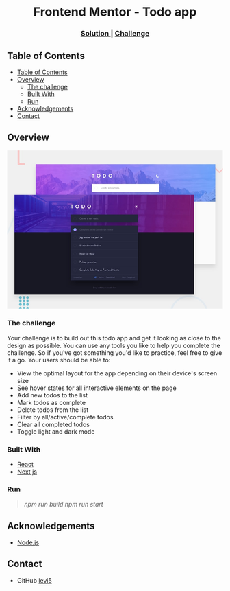 <h1 align="center">Frontend Mentor - Todo app</h1>

<div align="center">
  <h3>
    <a href="https://github.com/levi5/frontend-mentor-Todo-app">
      Solution
    </a>
    <span> | </span>
    <a href="https://www.frontendmentor.io/challenges/todo-app-Su1_KokOW">
      Challenge
    </a>
  </h3>
</div>

<!-- TABLE OF CONTENTS -->

## Table of Contents

- [Table of Contents](#table-of-contents)
- [Overview](#overview)
  - [The challenge](#the-challenge)
  - [Built With](#built-with)
  - [Run](#run)
- [Acknowledgements](#acknowledgements)
- [Contact](#contact)

<!-- OVERVIEW -->

## Overview

<div style="display:flex; flex-direction:row; gap:5px; width:100%; min-width:500px; flex-wrap: wrap; height:auto;">

  <img src="./.github/assets/design/desktop-preview.jpg"/>

</div>

### The challenge

Your challenge is to build out this todo app and get it looking as close to the design as possible. You can use any tools you like to help you complete the challenge. So if you've got something you'd like to practice, feel free to give it a go.
Your users should be able to:

- View the optimal layout for the app depending on their device's screen size
- See hover states for all interactive elements on the page
- Add new todos to the list
- Mark todos as complete
- Delete todos from the list
- Filter by all/active/complete todos
- Clear all completed todos
- Toggle light and dark mode

### Built With

- [React](https://reactjs.org/)
- [Next js](https://nextjs.org/)

### Run

 > *npm run build*
 > *npm run start*

## Acknowledgements

- [Node.js](https://nodejs.org/)

## Contact

- GitHub [levi5](https://github.com/levi5)
